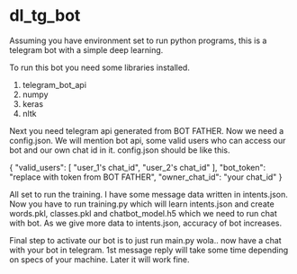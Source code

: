 # dl_tg_bot
Assuming you have environment set to run python programs, this is a telegram bot with a simple deep learning.

To run this bot you need some libraries installed.

1. telegram_bot_api
2. numpy
3. keras
4. nltk

Next you need telegram api generated from BOT FATHER.
Now we need a config.json. We will mention bot api, some valid users who can access our bot and our own chat id in it.
config.json should be like this.

{
"valid_users":
[
"user_1's chat_id",
"user_2's chat_id"
],
"bot_token": "replace with token from BOT FATHER",
"owner_chat_id": "your chat_id"
}

All set to run the training. I have some message data written in intents.json. Now you have to run training.py which will learn intents.json and  create words.pkl, classes.pkl and chatbot_model.h5 which we need to run chat with bot. As we give more data to intents.json, accuracy of bot increases.

Final step to activate our bot is to just run main.py
wola.. now have a chat with your bot in telegram. 1st message reply will take some time depending on specs of your machine. Later it will work fine.
